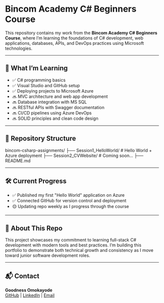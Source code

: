 # Bincom Academy C# Beginners Course

This repository contains my work from the **Bincom Academy C# Beginners Course**, where I’m learning the foundations of C# development, web applications, databases, APIs, and DevOps practices using Microsoft technologies.

---

## 🧠 What I’m Learning

- ✅ C# programming basics
- ✅ Visual Studio and GitHub setup
- ✅ Deploying projects to Microsoft Azure
- 🔜 MVC architecture and web app development
- 🔜 Database integration with MS SQL
- 🔜 RESTful APIs with Swagger documentation
- 🔜 CI/CD pipelines using Azure DevOps
- 🔜 SOLID principles and clean code design

---

## 📁 Repository Structure
bincom-csharp-assignments/
├── Session1_HelloWorld/ # Hello World + Azure deployment
├── Session2_CVWebsite/ # Coming soon...
├── README.md

---

## 🛠️ Current Progress

- ✅ Published my first "Hello World" application on Azure
- ✅ Connected GitHub for version control and deployment
- 🟡 Updating repo weekly as I progress through the course

---

## 💼 About This Repo

This project showcases my commitment to learning full-stack C# development with modern tools and best practices. I’m building this portfolio to demonstrate both technical growth and consistency as I move toward junior software development roles.

---

## 📬 Contact

**Goodness Omokayode**  
[GitHub](https://github.com/goodness0mokayode) | [LinkedIn](https://www.linkedin.com/in/goodness-omokayode-219615215/) | [Email](mailto:goodnessomokayode@gmail.com)


